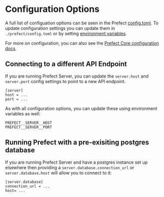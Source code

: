 # Configuration Options

A full list of configuation options can be seen in the Prefect [config.toml](https://github.com/PrefectHQ/prefect/blob/master/src/prefect/config.toml). To update configuration settings you can update them in `./prefect/config.toml` or by setting [environment variables](/core/concepts/configuration.html#environment-variables). 

For more on configuration, you can also see the [Prefect Core configuration docs](/core/concepts/configuration.html).

## Connecting to a different API Endpoint
If you are running Prefect Server, you can update the `server.host` and `server.port` config settings to point to a new API endpoint.

```
[server]
host = ...
port = ...
```

As with all configuration options, you can update these using environment variables as well:

```
PREFECT__SERVER__HOST
PREFECT__SERVER__PORT
```

## Running Prefect with a pre-exisiting postgres database
If you are running Prefect Server and have a postgres instance set up elsewhere then providing a `server.database.connection_url` or `server.database.host` will allow you to connect to it:

```
[server.database]
connection_url = ...
host= ...
```
